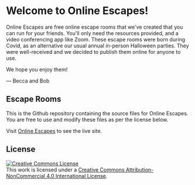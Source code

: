 # Welcome to Online Escapes!

Online Escapes are free online escape rooms that we've created that you can run for your friends. You'll only need the resources provided, and a video conferencing app like Zoom. These escape rooms were born during Covid, as an alternative our usual annual in-person Halloween parties. They were well-received and we decided to publish them online for anyone to use.

We hope you enjoy them!

&mdash; Becca and Bob

## Escape Rooms
This is the Github repository containing the source files for Online Escapes. You are free to use and modify these files as per the license below.

Visit [Online Escapes](https://bobnik.github.io/escape-rooms/) to see the live site.

## License
<div class="mt-3">
  <a rel="license" href="http://creativecommons.org/licenses/by-nc/4.0/"><img alt="Creative Commons License" style="border-width:0" src="https://i.creativecommons.org/l/by-nc/4.0/88x31.png" /></a><br />This work is licensed under a <a rel="license" href="http://creativecommons.org/licenses/by-nc/4.0/">Creative Commons Attribution-NonCommercial 4.0 International License</a>.
</div>
